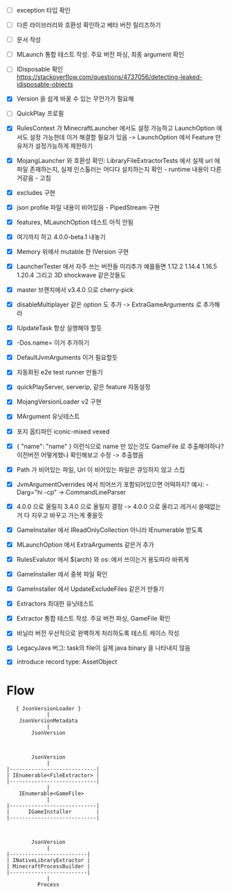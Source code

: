 - [ ] exception 타입 확인 
- [ ] 다른 라이브러리와 호환성 확인하고 베타 버전 릴리즈하기
- [ ] 문서 작성
- [ ] MLaunch 통합 테스트 작성. 주요 버전 파싱, 최종 argument 확인
- [ ] IDisposable 확인 https://stackoverflow.com/questions/4737056/detecting-leaked-idisposable-objects
- [x] Version 을 쉽게 바꿀 수 있는 무언가가 필요해
- [ ] QuickPlay 프로필

- [x] RulesContext 가 MinecraftLauncher 에서도 설정 가능하고 LaunchOption 에서도 설정 가능한데 이거 해결할 필요가 있음 -> LaunchOption 에서 Feature 만 유저가 설정가능하게 제한하기
- [x] MojangLauncher 와 호환성 확인: LibraryFileExtractorTests 에서 실제 url 에 파일 존재하는지, 실제 인스톨러는 어디다 설치하는지 확인 - runtime 내용이 다른거같음 - 고침
- [x] excludes 구현
- [x] json profile 파일 내용이 비어있음 - PipedStream 구현
- [x] features, MLaunchOption 테스트 아직 안됨
- [x] 여기까지 하고 4.0.0-beta.1 내놓기
- [x] Memory 위에서 mutable 한 IVersion 구현
- [x] LauncherTester 에서 자주 쓰는 버전들 미리추가 예를들면 1.12.2 1.14.4 1.16.5 1.20.4 그리고 3D shockwave 같은것들도
- [x] master 브랜치에서 v3.4.0 으로 cherry-pick
- [x] disableMultiplayer 같은 option 도 추가 -> ExtraGameArguments 로 추가해라
- [x] IUpdateTask 항상 실행해야 할듯 
- [x] -Dos.name= 이거 추가하기
- [x] DefaultJvmArguments 이거 필요할듯
- [x] 자동화된 e2e test runner 만들기
- [x] quickPlayServer, serverip, 같은 feature 자동설정
- [x] MojangVersionLoader v2 구현
- [x] MArgument 유닛테스트
- [x] 포지 옵티파인 iconic-mixed vexed
- [x] { "name": "name" } 이런식으로 name 만 있는것도 GameFile 로 추출해야하나? 이전버전 어떻게했나 확인해보고 수정 -> 추출했음
- [x] Path 가 비어있는 파일, Url 이 비어있는 파일은 큐잉하지 않고 스킵
- [x] JvmArgumentOverrides 에서 띄어쓰기 포함되어있으면 어떡하지? 예시: -Darg="hi -cp" -> CommandLineParser
- [x] 4.0.0 으로 올릴지 3.4.0 으로 올릴지 결정 -> 4.0.0 으로 올리고 레거시 쓸때없는거 다 지우고 바꾸고 가는게 좋을듯
- [x] GameInstaller 에서 IReadOnlyCollection 아니라 IEnumerable 받도록
- [x] MLaunchOption 에서 ExtraArguments 같은거 추가
- [x] RulesEvalutor 에서 ${arch} 와 os: 에서 쓰이는거 용도따라 바뀌게
- [x] GameInstaller 에서 중복 파일 확인
- [x] GameInstaller 에서 UpdateExcludeFiles 같은거 만들기
- [x] Extractors 최대한 유닛테스트
- [x] Extractor 통합 테스트 작성. 주요 버전 파싱, GameFile 확인
- [x] 바닐라 버전 우선적으로 완벽하게 처리하도록 테스트 케이스 작성
- [x] LegacyJava 버그: task의 file이 실제 java binary 을 나타내지 않음
- [x] introduce record type: AssetObject

# Flow

```
   { JsonVersionLoader }
             |
    JsonVersionMetadata
             |
        JsonVersion



        JsonVersion
             |
|----------------------------|
| IEnumerable<FileExtractor> |
|----------------------------|
             |
    IEnumerable<GameFile>
             |
|----------------------------|
|      IGameInstaller        |
|----------------------------|



        JsonVersion
             |
|-------------------------|
| INativeLibraryExtractor |
| MinecraftProcessBuilder |
|-------------------------|
             |
          Process
```
